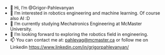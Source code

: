 - 👋 Hi, I’m @Grigor-Pahlevanyan
- 👀 I’m interested in robotics engineering and machine learning. Of course also AI :D
- 🌱 I’m currently studying Mechatronics Engineering at McMaster University.
- 💞️ I’m looking forward to exploring the robotics field in engineering.
- 📫 You can contact me at: pahlevag@mcmaster.ca or follow me on Linkedin https://www.linkedin.com/in/grigorpahlevanyan/
<!---
Grigor-Pahlevanyan/Grigor-Pahlevanyan is a ✨ special ✨ repository because its `README.md` (this file) appears on your GitHub profile.
You can click the Preview link to take a look at your changes.
--->
